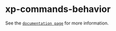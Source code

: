 # xp-commands-behavior

See the [`documentation page`](http://expandjs.com/elements/xp-commands-behavior) for more information.
